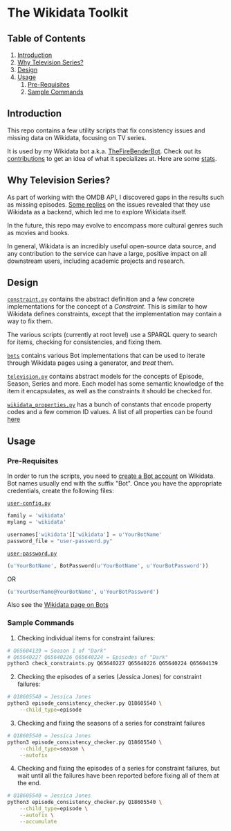 # The Wikidata Toolkit

## Table of Contents

1. [Introduction](#introduction)
1. [Why Television Series?](#why-television-series)
2. [Design](#design)
3. [Usage](#usage)
    1. [Pre-Requisites](#pre-requisites)
    1. [Sample Commands](#sample-commands)

## Introduction

This repo contains a few utility scripts that fix consistency issues and missing data on Wikidata, focusing on TV series.

It is used by my Wikidata bot a.k.a. [TheFireBenderBot](https://www.wikidata.org/wiki/User:TheFireBenderBot). Check out its [contributions](https://www.wikidata.org/wiki/Special:Contributions/TheFireBenderBot) to get an idea of what it specializes at. Here are some [stats](https://xtools.wmflabs.org/ec/www.wikidata.org/TheFireBenderBot).

## Why Television Series?

As part of working with the OMDB API, I discovered gaps in the results such as missing episodes. [Some replies](https://github.com/omdbapi/OMDb-API/issues/88#issuecomment-413684586) on the issues revealed that they use Wikidata as a backend, which led me to explore Wikidata itself.

In the future, this repo may evolve to encompass more cultural genres such as movies and books.

In general, Wikidata is an incredibly useful open-source data source, and any contribution to the service can have a large, positive impact on all downstream users, including academic projects and research.

## Design

[`constraint.py`](./constraints/constraint.py) contains the abstract definition and a few concrete implementations for the concept of a _Constraint_. This is similar to how Wikidata defines constraints, except that the implementation may contain a way to fix them.

The various scripts (currently at root level) use a SPARQL query to search for items, checking for consistencies, and fixing them.

[`bots`](./bots) contains various Bot implementations that can be used to iterate through Wikidata pages using a generator, and _treat_ them.

[`television.py`](./model/television.py) contains abstract models for the concepts of Episode, Season, Series and more. Each model has some semantic knowledge of the item it encapsulates, as well as the constraints it should be checked for.

[`wikidata_properties.py`](./properties/wikidata_properties.py) has a bunch of constants that encode property codes and a few common ID values. A list of all properties can be found [here](https://www.wikidata.org/wiki/Wikidata:List_of_properties/all_in_one_table)

## Usage

### Pre-Requisites

In order to run the scripts, you need to [create a Bot account](https://www.wikidata.org/wiki/Wikidata:Creating_a_bot) on Wikidata. Bot names usually end with the suffix "Bot". Once you have the appropriate credentials, create the following files:

[`user-config.py`](https://www.mediawiki.org/wiki/Manual:Pywikibot/user-config.py)

```python
family = 'wikidata'
mylang = 'wikidata'

usernames['wikidata']['wikidata'] = u'YourBotName'
password_file = "user-password.py"
```

[`user-password.py`](https://www.mediawiki.org/wiki/Manual:Pywikibot/BotPasswords)

```python
(u'YourBotName', BotPassword(u'YourBotName', u'YourBotPassword'))
```

OR

```python
(u'YourUserName@YourBotName', u'YourBotPassword')
```

Also see the [Wikidata page on Bots](https://www.wikidata.org/wiki/Wikidata:Bots)

### Sample Commands

1. Checking individual items for constraint failures:
```bash
# Q65604139 = Season 1 of "Dark"
# Q65640227 Q65640226 Q65640224 = Episodes of "Dark"
python3 check_constraints.py Q65640227 Q65640226 Q65640224 Q65604139
```
2. Checking the episodes of a series (Jessica Jones) for constraint failures:
```bash
# Q18605540 = Jessica Jones
python3 episode_consistency_checker.py Q18605540 \
    --child_type=episode
```
3. Checking and fixing the seasons of a series for constraint failures
```bash
# Q18605540 = Jessica Jones
python3 episode_consistency_checker.py Q18605540 \
    --child_type=season \
    --autofix
```
4. Checking and fixing the episodes of a series for constraint failures, but wait until all the failures have been reported before fixing all of them at the end.
```bash
# Q18605540 = Jessica Jones
python3 episode_consistency_checker.py Q18605540 \
    --child_type=episode \
    --autofix \
    --accumulate
```
